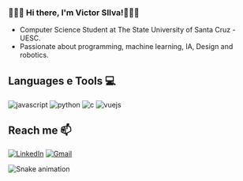 ### 👨🏾‍💻 Hi there, I'm Victor SIlva!👨🏾‍💻
- Computer Science Student at The State University of Santa Cruz - UESC.
- Passionate about programming, machine learning, IA, Design and robotics.
  
## Languages e Tools 💻
<div style="display: inline">
  <img align="center" alt="javascript" src="https://img.shields.io/badge/Javascript-2a83b9?style=for-the-badge&logo=javascript&logoColor=white" />
  <img align="center" alt="python" src="https://img.shields.io/badge/Python-3776AB?style=for-the-badge&logo=python&logoColor=white" />
  <img align="center" alt="c" src="https://img.shields.io/badge/C-00599C?style=for-the-badge&logo=c&logoColor=white" />
  <img align="center" alt="vuejs" src="https://img.shields.io/badge/VueJs-006c00?style=for-the-badge&logo=vue&logoColor=white" />
</div><br/>

<!--
## GitHub Stats ⚡
<div>
  <a href="https://github.com/VictorSilvaJS">
  <center>
    <img height="180em" src="https://github-readme-stats.vercel.app/api?username=VictorSilvaJS&show_icons=true&theme=radical&include_all_commits=true&count_private=true" alt="centered image">
  </center>
  <center>  
    <img height="180em" src="https://github-readme-stats.vercel.app/api/top-langs/?username=VictorSilvaJS&layout=compact&langs_count=7&theme=radical"/> 
  </center>
</div>
-->

## Reach me 📫
[![LinkedIn](https://img.shields.io/badge/LinkedIn-0077B5?style=for-the-badge&logo=linkedin&logoColor=white)](https://www.linkedin.com/in/victor-silva-cic/)
[![Gmail](https://img.shields.io/badge/-vsjesus.cic@uesc.br-D14836?style=for-the-badge&logo=gmail&logoColor=white&link=mailto:gabrielleribeiro2010@gmail.com)](mailto:vsjesus.cic@uesc.br)

<!--[![Instagram](https://img.shields.io/badge/Instagram-E4405F?style=for-the-badge&logo=instagram&logoColor=white)](https://www.instagram.com/gabbiribas/) 
[![Duolingo](https://img.shields.io/badge/Duolingo-58CC02?style=for-the-badge&logo=Duolingo&logoColor=white)](https://www.duolingo.com/profile/gabbiribas)
-->  
  
![Snake animation](https://github.com/Gabrielle-Ribeiro/Gabrielle-Ribeiro/blob/output/github-contribution-grid-snake.svg)
  
<!--
**VictorSilvaJS/VictorSilvaJS** is a ✨ _special_ ✨ repository because its `README.md` (this file) appears on your GitHub profile.

Here are some ideas to get you started:

- 🔭 I’m currently working on ...
- 🌱 I’m currently learning ...
- 👯 I’m looking to collaborate on ...
- 🤔 I’m looking for help with ...
- 💬 Ask me about ...
- 📫 How to reach me: ...
- 😄 Pronouns: ...
- ⚡ Fun fact: ...
-->
